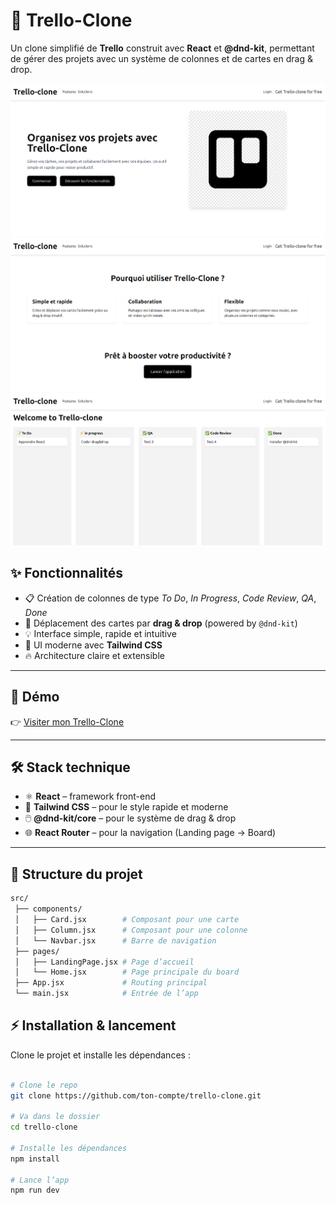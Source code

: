 # 📌 Trello-Clone  

Un clone simplifié de **Trello** construit avec **React** et **@dnd-kit**, permettant de gérer des projets avec un système de colonnes et de cartes en drag & drop.  

![Aperçu de l'application](./src/assets/landing1.png)
![Aperçu de l'application](./src/assets/landing2.png)
![Aperçu de l'application](./src/assets/board.png)

## ✨ Fonctionnalités  

- 📋 Création de colonnes de type *To Do*, *In Progress*, *Code Review*, *QA*, *Done*  
- 🎯 Déplacement des cartes par **drag & drop** (powered by `@dnd-kit`)  
- 💡 Interface simple, rapide et intuitive  
- 🎨 UI moderne avec **Tailwind CSS**  
- 🔥 Architecture claire et extensible  

---

## 🚀 Démo  

👉 [Visiter mon Trello-Clone](https://trello-clone-azure-alpha.vercel.app/)


---

## 🛠️ Stack technique  

- ⚛️ **React** – framework front-end  
- 🎨 **Tailwind CSS** – pour le style rapide et moderne  
- 🖱️ **@dnd-kit/core** – pour le système de drag & drop  
- 🌐 **React Router** – pour la navigation (Landing page → Board)  

---

## 📂 Structure du projet  

```bash
src/
 ├── components/
 │   ├── Card.jsx        # Composant pour une carte
 │   ├── Column.jsx      # Composant pour une colonne
 │   └── Navbar.jsx      # Barre de navigation
 ├── pages/
 │   ├── LandingPage.jsx # Page d’accueil
 │   └── Home.jsx        # Page principale du board
 ├── App.jsx             # Routing principal
 └── main.jsx            # Entrée de l’app

 ```

## ⚡ Installation & lancement
Clone le projet et installe les dépendances :

```bash

# Clone le repo
git clone https://github.com/ton-compte/trello-clone.git

# Va dans le dossier
cd trello-clone

# Installe les dépendances
npm install

# Lance l’app
npm run dev